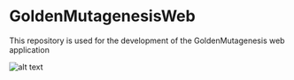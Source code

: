 # GoldenMutagenesisWeb
This repository is used for the development of the GoldenMutagenesis web application 

![alt text](https://raw.githubusercontent.com/ipb-halle/GoldenMutagenesisWeb/master/GoldenMutagenesisWeb/www/img/GM_logo.svg?sanitize=true "GM Logo" )
